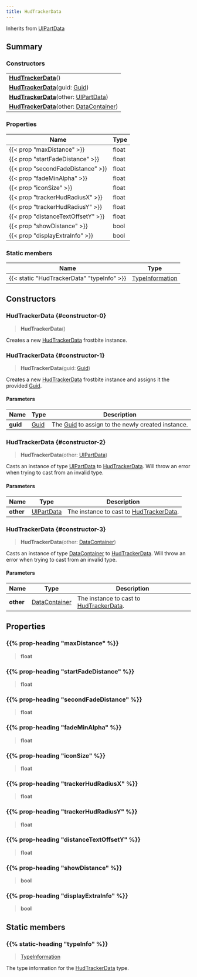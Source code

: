 ```yaml
---
title: HudTrackerData
---
```


Inherits from 
[UIPartData](/vext/ref/fb/uipartdata)

## Summary
### Constructors
| |
| ----------- |
| **[HudTrackerData](#constructor-0)**() |
| **[HudTrackerData](#constructor-1)**(guid: [Guid](/vext/ref/shared/class/guid)) |
| **[HudTrackerData](#constructor-2)**(other: [UIPartData](/vext/ref/fb/uipartdata)) |
| **[HudTrackerData](#constructor-3)**(other: [DataContainer](/vext/ref/shared/class/datacontainer)) |

### Properties
| Name | Type |
| ---- | ---- |
| {{< prop "maxDistance" >}} | float |
| {{< prop "startFadeDistance" >}} | float |
| {{< prop "secondFadeDistance" >}} | float |
| {{< prop "fadeMinAlpha" >}} | float |
| {{< prop "iconSize" >}} | float |
| {{< prop "trackerHudRadiusX" >}} | float |
| {{< prop "trackerHudRadiusY" >}} | float |
| {{< prop "distanceTextOffsetY" >}} | float |
| {{< prop "showDistance" >}} | bool |
| {{< prop "displayExtraInfo" >}} | bool |

### Static members
| Name | Type |
| ---- | ---- |
| {{< static "HudTrackerData" "typeInfo" >}} | [TypeInformation](/vext/ref/shared/class/typeinformation) |

## Constructors
### HudTrackerData {#constructor-0}
> **HudTrackerData**()

Creates a new [HudTrackerData](/vext/ref/fb/hudtrackerdata) frostbite instance.

### HudTrackerData {#constructor-1}
> **HudTrackerData**(guid: [Guid](/vext/ref/shared/class/guid))

Creates a new [HudTrackerData](/vext/ref/fb/hudtrackerdata) frostbite instance and assigns it the provided [Guid](/vext/ref/shared/class/guid).

#### Parameters
| Name | Type | Description |
| ---- | ---- | ----------- |
| **guid** | [Guid](/vext/ref/shared/class/guid) | The [Guid](/vext/ref/shared/class/guid) to assign to the newly created instance. |

### HudTrackerData {#constructor-2}
> **HudTrackerData**(other: [UIPartData](/vext/ref/fb/uipartdata))

Casts an instance of type [UIPartData](/vext/ref/fb/uipartdata) to [HudTrackerData](/vext/ref/fb/hudtrackerdata). Will throw an error when trying to cast from an invalid type.

#### Parameters
| Name | Type | Description |
| ---- | ---- | ----------- |
| **other** | [UIPartData](/vext/ref/fb/uipartdata) | The instance to cast to [HudTrackerData](/vext/ref/fb/hudtrackerdata). |

### HudTrackerData {#constructor-3}
> **HudTrackerData**(other: [DataContainer](/vext/ref/shared/class/datacontainer))

Casts an instance of type [DataContainer](/vext/ref/shared/class/datacontainer) to [HudTrackerData](/vext/ref/fb/hudtrackerdata). Will throw an error when trying to cast from an invalid type.

#### Parameters
| Name | Type | Description |
| ---- | ---- | ----------- |
| **other** | [DataContainer](/vext/ref/shared/class/datacontainer) | The instance to cast to [HudTrackerData](/vext/ref/fb/hudtrackerdata). |

## Properties
### {{% prop-heading "maxDistance" %}}
> **float**

### {{% prop-heading "startFadeDistance" %}}
> **float**

### {{% prop-heading "secondFadeDistance" %}}
> **float**

### {{% prop-heading "fadeMinAlpha" %}}
> **float**

### {{% prop-heading "iconSize" %}}
> **float**

### {{% prop-heading "trackerHudRadiusX" %}}
> **float**

### {{% prop-heading "trackerHudRadiusY" %}}
> **float**

### {{% prop-heading "distanceTextOffsetY" %}}
> **float**

### {{% prop-heading "showDistance" %}}
> **bool**

### {{% prop-heading "displayExtraInfo" %}}
> **bool**

## Static members
### {{% static-heading "typeInfo" %}}
> [TypeInformation](/vext/ref/shared/class/typeinformation)

The type information for the [HudTrackerData](/vext/ref/fb/hudtrackerdata) type.

